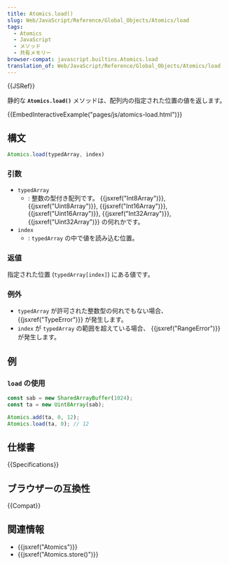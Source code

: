 ```yaml
---
title: Atomics.load()
slug: Web/JavaScript/Reference/Global_Objects/Atomics/load
tags:
  - Atomics
  - JavaScript
  - メソッド
  - 共有メモリー
browser-compat: javascript.builtins.Atomics.load
translation_of: Web/JavaScript/Reference/Global_Objects/Atomics/load
---
```

{{JSRef}}

静的な **`Atomics.load()`** メソッドは、配列内の指定された位置の値を返します。

{{EmbedInteractiveExample("pages/js/atomics-load.html")}}

## 構文

```js
Atomics.load(typedArray, index)
```

### 引数

- `typedArray`
  - : 整数の型付き配列です。 {{jsxref("Int8Array")}}, {{jsxref("Uint8Array")}}, {{jsxref("Int16Array")}}, {{jsxref("Uint16Array")}}, {{jsxref("Int32Array")}}, {{jsxref("Uint32Array")}} の何れかです。
- `index`
  - : `typedArray` の中で値を読み込む位置。

### 返値

指定された位置 (`typedArray[index]`) にある値です。

### 例外

- `typedArray` が許可された整数型の何れでもない場合、{{jsxref("TypeError")}} が発生します。
- `index` が `typedArray` の範囲を超えている場合、 {{jsxref("RangeError")}} が発生します。

## 例

### `load` の使用

```js
const sab = new SharedArrayBuffer(1024);
const ta = new Uint8Array(sab);

Atomics.add(ta, 0, 12);
Atomics.load(ta, 0); // 12
```

## 仕様書

{{Specifications}}

## ブラウザーの互換性

{{Compat}}

## 関連情報

- {{jsxref("Atomics")}}
- {{jsxref("Atomics.store()")}}
